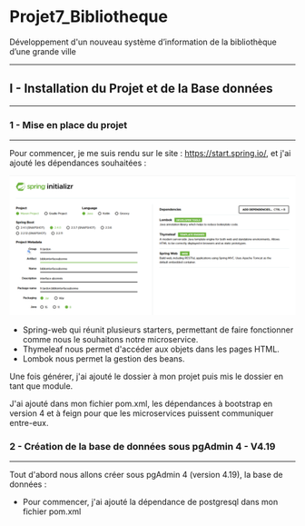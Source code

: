 # Projet7_Bibliotheque
Développement d'un nouveau système d’information de la bibliothèque d’une grande ville 

---

## I - Installation du Projet et de la Base données 

---

### 1 - Mise en place du projet

---

Pour commencer, je me suis rendu sur le site : https://start.spring.io/, et j'ai ajouté les dépendances souhaitées :

![photo 1 initializer](documentation/screenshots/installation_du_projet_1.png "Initializer")

 - Spring-web qui réunit plusieurs starters, permettant de faire fonctionner comme nous le souhaitons notre microservice.
 - Thymeleaf nous permet d'accéder aux objets dans les pages HTML.
 - Lombok nous permet la gestion des beans.  

Une fois générer, j'ai ajouté le dossier à mon projet puis mis le dossier en tant que module.

J'ai ajouté dans mon fichier pom.xml, les dépendances à bootstrap en version 4 et à feign pour que les microservices puissent communiquer entre-eux.





### 2 - Création de la base de données sous pgAdmin 4 - V4.19

---

Tout d'abord nous allons créer sous pgAdmin 4 (version 4.19), la base de données :



- Pour commencer, j'ai ajouté la dépendance de postgresql dans mon fichier pom.xml


